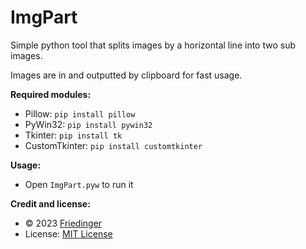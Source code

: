 # ImgPart

Simple python tool that splits images by a horizontal line into two sub images.

Images are in and outputted by clipboard for fast usage.

**Required modules:**

-   Pillow: `pip install pillow`
-   PyWin32: `pip install pywin32`
-   Tkinter: `pip install tk`
-   CustomTkinter: `pip install customtkinter`

**Usage:**

-   Open `ImgPart.pyw` to run it

**Credit and license:**

-   © 2023 [Friedinger](https://friedinger.org/)
-   License: [MIT License](https://github.com/Friedinger/ImgPart/blob/main/LICENSE)
